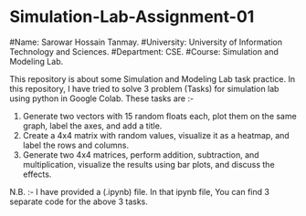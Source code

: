 # Simulation-Lab-Assignment-01
#Name: Sarowar Hossain Tanmay. 
#University: University of Information Technology and Sciences. 
#Department: CSE. 
#Course: Simulation and Modeling Lab. 


This repository is about some Simulation and Modeling Lab task practice.
In this repository, I have tried to solve 3 problem (Tasks) for simulation lab using python in Google Colab. These tasks are :-

1. Generate two vectors with 15 random floats each, plot them on the same graph, label the axes, and add a title.
2. Create a 4x4 matrix with random values, visualize it as a heatmap, and label the rows and columns.
3. Generate two 4x4 matrices, perform addition, subtraction, and multiplication, visualize the results using bar plots, and discuss the effects.


N.B. :- I have provided a (.ipynb) file. In that ipynb file, You can find 3 separate code for the above 3 tasks. 
